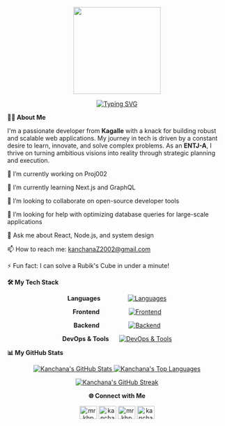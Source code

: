 <!--
GitHub Profile README for mrkhp2002
-->

<!-- Header Banner -->

<p align="center">
<img src="https://github.com/thompsonemerson/thompsonemerson/raw/master/cover-thompson.png" height="200"/>
</p>

<!-- Typing SVG -->

<div align="center">
<a href="https://git.io/typing-svg">
<img src="https://readme-typing-svg.demolab.com?font=Fira+Code&weight=700&size=30&pause=1000&color=30C55A&center=true&vCenter=true&width=600&lines=I'm+Kanchana+Piyasekara;A+Full-Stack+Developer;A+Lifelong+Learner;An+Open-Source+Enthusiast" alt="Typing SVG" />
</a>
</div>

<b>👨‍💻 About Me</b>
<p align="left">
I'm a passionate developer from <strong>Kagalle</strong> with a knack for building robust and scalable web applications. My journey in tech is driven by a constant desire to learn, innovate, and solve complex problems. As an <strong>ENTJ-A</strong>, I thrive on turning ambitious visions into reality through strategic planning and execution.
</p>

🔭 I’m currently working on Proj002

🌱 I’m currently learning Next.js and GraphQL

👯 I’m looking to collaborate on open-source developer tools

🤔 I’m looking for help with optimizing database queries for large-scale applications

💬 Ask me about React, Node.js, and system design

📫 How to reach me: kanchanaZ2002@gmail.com

⚡ Fun fact: I can solve a Rubik's Cube in under a minute!


<b>🛠️ My Tech Stack</b>

<div align="center">

  <p>
    <b>Languages</b>&nbsp;&nbsp;&nbsp;&nbsp;&nbsp;&nbsp;&nbsp;&nbsp;&nbsp;&nbsp;&nbsp;&nbsp;&nbsp;&nbsp;&nbsp;
    <a href="https://skillicons.dev">
      <img src="https://skillicons.dev/icons?i=js,ts,python,go,rust" alt="Languages"/>
    </a>
  </p>
  <p>
    <b>Frontend</b>&nbsp;&nbsp;&nbsp;&nbsp;&nbsp;&nbsp;&nbsp;&nbsp;&nbsp;&nbsp;&nbsp;&nbsp;&nbsp;&nbsp;&nbsp;&nbsp;
    <a href="https://skillicons.dev">
      <img src="https://skillicons.dev/icons?i=react,nextjs,vue,tailwind,figma" alt="Frontend"/>
    </a>
  </p>
  <p>
    <b>Backend</b>&nbsp;&nbsp;&nbsp;&nbsp;&nbsp;&nbsp;&nbsp;&nbsp;&nbsp;&nbsp;&nbsp;&nbsp;&nbsp;&nbsp;&nbsp;&nbsp;
    <a href="https://skillicons.dev">
      <img src="https://skillicons.dev/icons?i=nodejs,express,django,fastapi,postgres" alt="Backend"/>
    </a>
  </p>
  <p>
    <b>DevOps & Tools</b>&nbsp;&nbsp;&nbsp;&nbsp;&nbsp;
    <a href="https://skillicons.dev">
      <img src="https://skillicons.dev/icons?i=docker,kubernetes,aws,gcp,git" alt="DevOps & Tools"/>
    </a>
  </p>

</div>

<b>📊 My GitHub Stats</b>
<p align="center">
  <a href="https://github.com/anuraghazra/github-readme-stats">
    <img alt="Kanchana's GitHub Stats" src="https://github-readme-stats.vercel.app/api?username=mrkhp2002&show_icons=true&include_all_commits=true&count_private=true&hide_border=true&title_color=30C55A&icon_color=30C55A&bg_color=0d1117&text_color=c9d1d9&rank_icon=github" />
  </a>
  <a href="https://github.com/anuraghazra/github-readme-stats">
    <img alt="Kanchana's Top Languages" src="https://github-readme-stats.vercel.app/api/top-langs/?username=mrkhp2002&layout=compact&hide_border=true&title_color=30C55A&bg_color=0d1117&text_color=c9d1d9&langs_count=8" />
  </a>
</p>
<p align="center">
  <a href="https://git.io/streak-stats">
    <img alt="Kanchana's GitHub Streak" src="https://streak-stats.demolab.com/?user=mrkhp2002&background=0d1117&border=0000&stroke=c9d1d9&ring=30C55A&fire=30C55A&currStreakNum=c9d1d9&sideNums=c9d1d9&currStreakLabel=c9d1d9&sideLabels=c9d1d9&dates=c9d1d9&hide_border=true" />
  </a>
</p>

<b><center>🌐 Connect with Me</b>
<p align="center">
<a href="https://linkedin.com/in/Kanchana Piyasekara" target="blank"><img align="center" src="https://raw.githubusercontent.com/rahuldkjain/github-profile-readme-generator/master/src/images/icons/Social/linked-in-alt.svg" alt="mrkhp" height="30" width="40" /></a>
<a href="https://fb.com/kanchana piyasekara" target="blank"><img align="center" src="https://raw.githubusercontent.com/rahuldkjain/github-profile-readme-generator/master/src/images/icons/Social/facebook.svg" alt="kanchana piyasekara" height="30" width="40" /></a>
<a href="https://instagram.com/mr._khp" target="blank"><img align="center" src="https://raw.githubusercontent.com/rahuldkjain/github-profile-readme-generator/master/src/images/icons/Social/instagram.svg" alt="mrkhp" height="30" width="40" /></a>
<a href="https://www.youtube.com/c/kanchana piyasekara" target="blank"><img align="center" src="https://raw.githubusercontent.com/rahuldkjain/github-profile-readme-generator/master/src/images/icons/Social/youtube.svg" alt="kanchana piyasekara" height="30" width="40" /></a>
</p>

